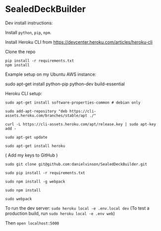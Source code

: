 # SealedDeckBuilder

Dev install instructions:

Install `python`, `pip`, `npm`.

Install Heroku CLI from https://devcenter.heroku.com/articles/heroku-cli

Clone the repo

```
pip install -r requirements.txt
npm install
```

Example setup on my Ubuntu AWS instance:

sudo apt-get install python-pip python-dev build-essential

Heroku CLI setup:

```
sudo apt-get install software-properties-common # debian only

sudo add-apt-repository "deb https://cli-assets.heroku.com/branches/stable/apt ./"

curl -L https://cli-assets.heroku.com/apt/release.key | sudo apt-key add -

sudo apt-get update

sudo apt-get install heroku
```


( Add my keys to GitHub )

```
sudo git clone git@github.com:danielvinson/SealedDeckBuilder.git

sudo pip install -r requirements.txt

sudo npm install -g webpack

sudo npm install

sudo webpack
```


To run the dev server: `sudo heroku local -e .env.local dev`
(To test a production build, run `sudo heroku local -e .env web`)

Then `open localhost:5000`
